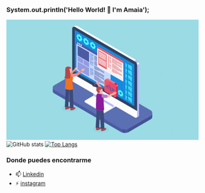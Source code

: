 ### System.out.println('Hello World! 👋 I'm Amaia'); 

<!--
**amaiacss/amaiacss** is a ✨ _special_ ✨ repository because its `README.md` (this file) appears on your GitHub profile.

Here are some ideas to get you started:

- 🔭 I’m currently working on ...
- 🌱 I’m currently learning ...
- 👯 I’m looking to collaborate on ...
- 🤔 I’m looking for help with ...
- 💬 Ask me about ...
- 📫 How to reach me: ...
- 😄 Pronouns: ...
- ⚡ Fun fact: ...
-->
![](https://github.com/amaiacss/amaiacss/blob/main/Optimizado-Web.gif) 
![GitHub stats](https://github-readme-stats.vercel.app/api?username=amaiacss&show_icons=true)  [![Top Langs](https://github-readme-stats.vercel.app/api/top-langs/?username=amaiacss)](https://github.com/anuraghazra/github-readme-stats)

### Donde puedes encontrarme

- 📫 [Linkedin](http://www.linkedin.com/in/amaia-casas)
- ⚡ [instagram](http://www.instagram.com/ami_houses)


